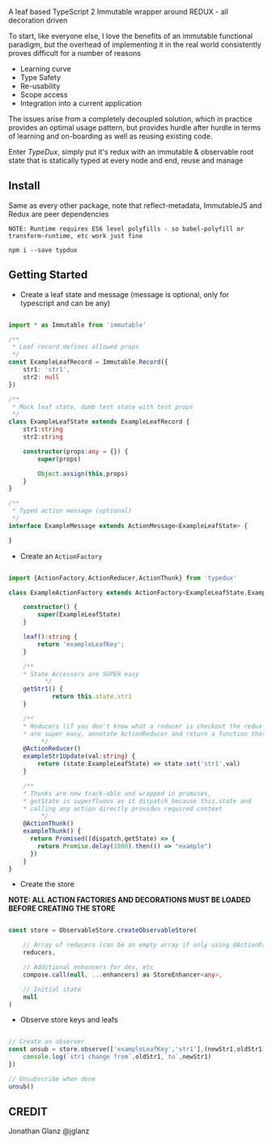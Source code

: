 A leaf based TypeScript 2 Immutable wrapper around REDUX - all decoration driven

To start, like everyone else, I love the benefits of an immutable functional paradigm, but the overhead of
implementing it in the real world consistently proves difficult for a number of reasons
* Learning curve
* Type Safety
* Re-usability
* Scope access
* Integration into a current application

The issues arise from a completely decoupled solution, which in practice provides an optimal usage pattern,
but provides hurdle after hurdle in terms of learning and on-boarding as well as reusing existing code.

Enter _TypeDux_, simply put it's redux with an immutable & observable root state that is statically typed at every node
 and end, reuse and manage

## Install

Same as every other package, note that reflect-metadata, ImmutableJS and Redux are peer dependencies

```
NOTE: Runtime requires ES6 level polyfills - so babel-polyfill or transform-runtime, etc work just fine

npm i --save typdux
```

## Getting Started

*  Create a leaf state and message (message is optional, only for typescript and can be any)

```typescript

import * as Immutable from 'immutable'

/**
 * Leaf record defines allowed props
 */
const ExampleLeafRecord = Immutable.Record({
	str1: 'str1',
	str2: null
})

/**
 * Mock leaf state, dumb test state with test props
 */
class ExampleLeafState extends ExampleLeafRecord {
	str1:string
	str2:string

	constructor(props:any = {}) {
		super(props)

		Object.assign(this,props)
	}
}

/**
 * Typed action message (optional)
 */
interface ExampleMessage extends ActionMessage<ExampleLeafState> {

}

```

*  Create an `ActionFactory`

```typescript

import {ActionFactory,ActionReducer,ActionThunk} from 'typedux'

class ExampleActionFactory extends ActionFactory<ExampleLeafState,ExampleLeafMessage> {

	constructor() {
  		super(ExampleLeafState)
  	}

  	leaf():string {
  		return 'exampleLeafKey';
  	}

  	/**
    * State Accessors are SUPER easy
		  */
    getStr1() {
			return this.state.str1
    }

    /**
    * Reducers (if you don't know what a reducer is checkout the redux docs)
    * are super easy, annotate ActionReducer and return a function that takes state  
		 */
  	@ActionReducer()
  	exampleStr1Update(val:string) {
  		return (state:ExampleLeafState) => state.set('str1',val)
  	}

  	/**
  	* Thunks are now track-able and wrapped in promises,  
  	* getState is superfluous as it dispatch because this.state and
  	* calling any action directly provides required context
		 */
  	@ActionThunk()
    exampleThunk() {
      return Promised((dispatch,getState) => {
        return Promise.delay(1000).then(() => "example")
      })
    }
}
```

*  Create the store

__NOTE: ALL ACTION FACTORIES AND DECORATIONS MUST BE LOADED BEFORE CREATING THE STORE__

```typescript

const store = ObservableStore.createObservableStore(

	// Array of reducers (can be an empty array if only using @ActionFactory)
	reducers,

	// Additional enhancers for dev, etc
	compose.call(null, ...enhancers) as StoreEnhancer<any>,

	// Initial state
	null
)
```

*  Observe store keys and leafs

```typescript

// Create an observer
const unsub = store.observe(['exampleLeafKey','str1'],(newStr1,oldStr1) => {
	console.log(`str1 change from`,oldStr1,`to`,newStr1)
})

// Unsubscribe when done
unsub()
```

## CREDIT

Jonathan Glanz @jglanz
